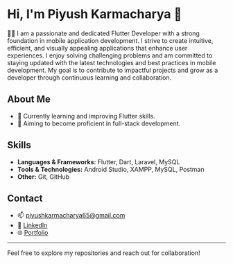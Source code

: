 # Hi, I'm Piyush Karmacharya 👋

👨‍💻 I am a passionate and dedicated Flutter Developer with a strong foundation in mobile application development. I strive to create intuitive, efficient, and visually appealing applications that enhance user experiences. I enjoy solving challenging problems and am committed to staying updated with the latest technologies and best practices in mobile development. My goal is to contribute to impactful projects and grow as a developer through continuous learning and collaboration.

## About Me

- 🌱 Currently learning and improving Flutter skills.
- 🎯 Aiming to become proficient in full-stack development.

## Skills

- **Languages & Frameworks:** Flutter, Dart, Laravel, MySQL
- **Tools & Technologies:** Android Studio, XAMPP, MySQL, Postman
- **Other:** Git, GitHub

## Contact

- 📫 [piyushkarmacharya65@gmail.com](mailto:piyushkarmacharya65@example.com)
- 💼 [LinkedIn](https://www.linkedin.com/in/piyush-karmacharya/)
- 🌐  [Portfolio](https://piyushkarmacharya.com.np)

---

Feel free to explore my repositories and reach out for collaboration!
